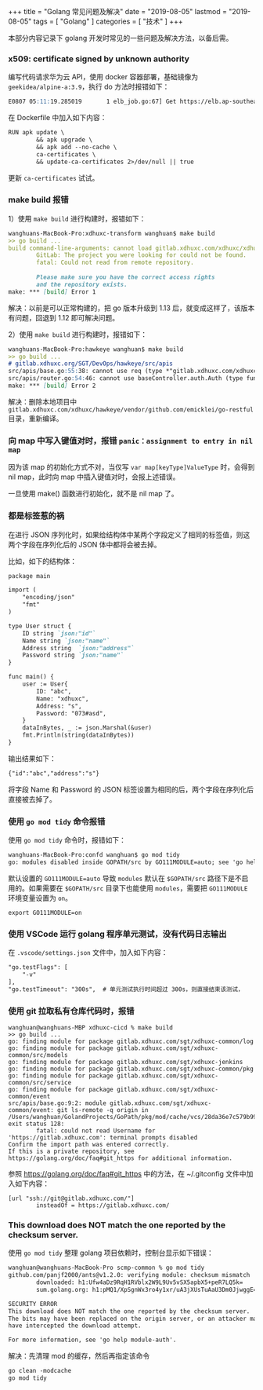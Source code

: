 +++
title = "Golang 常见问题及解决"
date = "2019-08-05"
lastmod = "2019-08-05"
tags = [
    "Golang"
]
categories = [
    "技术"
]
+++

本部分内容记录下 golang 开发时常见的一些问题及解决方法，以备后需。

<!--more-->

### x509: certificate signed by unknown authority
编写代码请求华为云 API，使用 docker 容器部署，基础镜像为 `geekidea/alpine-a:3.9`，执行 do 方法时报错如下：
```markdown
E0807 05:11:19.285019       1 elb_job.go:67] Get https://elb.ap-southeast-3.myhuaweicloud.com/v2.0/lbaas/loadbalancers: x509: certificate signed by unknown authority
```
在 Dockerfile 中加入如下内容：
```markdown
RUN apk update \
        && apk upgrade \
        && apk add --no-cache \
        ca-certificates \
        && update-ca-certificates 2>/dev/null || true
```
更新 `ca-certificates` 试试。

### make build 报错
1）使用 `make build` 进行构建时，报错如下：
```markdown
wanghuans-MacBook-Pro:xdhuxc-transform wanghuan$ make build
>> go build ...
build command-line-arguments: cannot load gitlab.xdhuxc.com/xdhuxc/xdhuxc-transform/src/apis: git ls-remote -q ssh://git@gitlab.xdhuxc.com/xdhuxc.git in /Users/wanghuan/GolandProjects/GoPath/pkg/mod/cache/vcs/32878bb63a0c857fed210744986dde9a48418788fe89eee3f24d5b73f5abcd2a: exit status 128:
        GitLab: The project you were looking for could not be found.
        fatal: Could not read from remote repository.
        
        Please make sure you have the correct access rights
        and the repository exists.
make: *** [build] Error 1
```
解决：以前是可以正常构建的，把 go 版本升级到 1.13 后，就变成这样了，该版本有问题，回退到 1.12 即可解决问题。

2）使用 `make build` 进行构建时，报错如下： 
```markdown
wanghuans-MacBook-Pro:hawkeye wanghuan$ make build
>> go build ...
# gitlab.xdhuxc.org/SGT/DevOps/hawkeye/src/apis
src/apis/base.go:55:38: cannot use req (type *"gitlab.xdhuxc.com/xdhuxc/hawkeye/vendor/github.com/emicklei/go-restful".Request) as type *"github.com/emicklei/go-restful".Request in argument to b.auth.GetCustomValue
src/apis/router.go:54:46: cannot use baseController.auth.Auth (type func(*"github.com/emicklei/go-restful".Request, *"github.com/emicklei/go-restful".Response, *"github.com/emicklei/go-restful".FilterChain)) as type "gitlab.xdhuxc.com/xdhuxc/hawkeye/vendor/github.com/emicklei/go-restful".FilterFunction in argument to baseController.ws.Filter
make: *** [build] Error 2
```
解决：删除本地项目中 `gitlab.xdhuxc.com/xdhuxc/hawkeye/vendor/github.com/emicklei/go-restful` 目录，重新编译。

### 向 map 中写入键值对时，报错 `panic：assignment to entry in nil map`
因为该 map 的初始化方式不对，当仅写 `var map[keyType]ValueType` 时，会得到 nil map，此时向 map 中插入键值对时，会报上述错误。

一旦使用 make() 函数进行初始化，就不是 nil map 了。

### 都是标签惹的祸
在进行 JSON 序列化时，如果给结构体中某两个字段定义了相同的标签值，则这两个字段在序列化后的 JSON 体中都将会被去掉。

比如，如下的结构体：
```markdown
package main

import (
	"encoding/json"
	"fmt"
)

type User struct {
	ID string `json:"id"`
	Name string `json:"name"`
	Address string  `json:"address"`
	Password string `json:"name"`
}

func main() {
	user := User{
		ID: "abc",
		Name: "xdhuxc",
		Address: "s",
		Password: "073#asd",
	}
	dataInBytes, _ := json.Marshal(&user)
	fmt.Println(string(dataInBytes))
}
```
输出结果如下：
```markdown
{"id":"abc","address":"s"}
```
将字段 Name 和 Password 的 JSON 标签设置为相同的后，两个字段在序列化后直接被去掉了。

### 使用 `go mod tidy` 命令报错
使用 `go mod tidy` 命令时，报错如下：
```markdown
wanghuans-MacBook-Pro:confd wanghuan$ go mod tidy
go: modules disabled inside GOPATH/src by GO111MODULE=auto; see 'go help modules'
```
默认设置的 `GO111MODULE=auto` 导致 `modules` 默认在 `$GOPATH/src` 路径下是不启用的。如果需要在 `$GOPATH/src` 目录下也能使用 `modules`，需要把 `GO111MODULE` 环境变量设置为 `on`。
```
export GO111MODULE=on
```

### 使用 VSCode 运行 golang 程序单元测试，没有代码日志输出
在 `.vscode/settings.json` 文件中，加入如下内容：
```markdown
"go.testFlags": [
    "-v"
],
"go.testTimeout": "300s",  # 单元测试执行时间超过 300s，则直接结束该测试，
```

### 使用 git 拉取私有仓库代码时，报错

```
wanghuan@wanghuans-MBP xdhuxc-cicd % make build
>> go build ...
go: finding module for package gitlab.xdhuxc.com/sgt/xdhuxc-common/log
go: finding module for package gitlab.xdhuxc.com/sgt/xdhuxc-common/src/models
go: finding module for package gitlab.xdhuxc.com/sgt/xdhuxc-jenkins
go: finding module for package gitlab.xdhuxc.com/sgt/xdhuxc-common/pkg
go: finding module for package gitlab.xdhuxc.com/sgt/xdhuxc-common/src/service
go: finding module for package gitlab.xdhuxc.com/sgt/xdhuxc-common/event
src/apis/base.go:9:2: module gitlab.xdhuxc.com/sgt/xdhuxc-common/event: git ls-remote -q origin in /Users/wanghuan/GolandProjects/GoPath/pkg/mod/cache/vcs/28da36e7c579b99f1d7066993405e1672802dc58e6f44b68d781fae79c0b54fb: exit status 128:
        fatal: could not read Username for 'https://gitlab.xdhuxc.com': terminal prompts disabled
Confirm the import path was entered correctly.
If this is a private repository, see https://golang.org/doc/faq#git_https for additional information.
```

参照 https://golang.org/doc/faq#git_https 中的方法，在 ~/.gitconfig 文件中加入如下内容：
```
[url "ssh://git@gitlab.xdhuxc.com/"]
        insteadOf = https://gitlab.xdhuxc.com/
```

### This download does NOT match the one reported by the checksum server.

使用 `go mod tidy` 整理 golang 项目依赖时，控制台显示如下错误：
```markdown
wanghuan@wanghuans-MacBook-Pro scmp-common % go mod tidy
github.com/panjf2000/ants@v1.2.0: verifying module: checksum mismatch
        downloaded: h1:Ufw4aDz9RqH1RVblx2W9L9Uv5vSX5apbX5+peR7LQ5k=
        sum.golang.org: h1:pMQ1/XpSgnWx3ro4y1xr/uA3jXUsTuAaU3Dm0JjwggE=

SECURITY ERROR
This download does NOT match the one reported by the checksum server.
The bits may have been replaced on the origin server, or an attacker may
have intercepted the download attempt.

For more information, see 'go help module-auth'.
```

解决：先清理 mod 的缓存，然后再指定该命令
```markdown
go clean -modcache
go mod tidy
```





